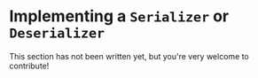 # Implementing a `Serializer` or `Deserializer`

This section has not been written yet, but you're very welcome to contribute!
